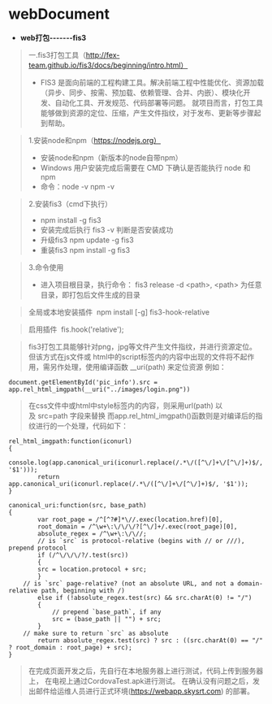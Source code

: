 # webDocument
- **web打包-------fis3**

> 一.fis3打包工具（http://fex-team.github.io/fis3/docs/beginning/intro.html）
> * FIS3 是面向前端的工程构建工具。解决前端工程中性能优化、资源加载（异步、同步、按需、预加载、依赖管理、合并、内嵌）、模块化开发、自动化工具、开发规范、代码部署等问题。
就项目而言，打包工具能够做到资源的定位、压缩，产生文件指纹，对于发布、更新等步骤起到帮助。<br/>


>1.安装node和npm（https://nodejs.org）
> * 安装node和npm（新版本的node自带npm）<br/>
> * Windows 用户安装完成后需要在 CMD 下确认是否能执行 node 和 npm<br/>
> * 命令：node -v             npm -v<br/>


>2.安装fis3（cmd下执行）
> * npm install -g fis3<br/>
> * 安装完成后执行 fis3 -v 判断是否安装成功<br/>
> * 升级fis3 npm update -g fis3<br/>
> * 重装fis3 npm install -g fis3<br/>

>3.命令使用
> * 进入项目根目录，执行命令：
fis3 release -d \<path\>,
\<path\> 为任意目录，即打包后文件生成的目录<br>

>全局或本地安装插件 
npm install [-g] fis3-hook-relative 

>启用插件 
fis.hook('relative'); 

>fis3打包工具能够针对png，jpg等文件产生文件指纹，并进行资源定位。
但该方式在js文件或 html中的script标签内的内容中出现的文件将不起作用，需另作处理，使用编译函数 __uri(path) 来定位资源
例如：
```
document.getElementById('pic_info').src = app.rel_html_imgpath(__uri("../images/login.png"))
```
>在css文件中或html中style标签内的内容，则采用url(path) 以及 src=path 字段来替换
而app.rel_html_imgpath()函数则是对编译后的指纹进行的一个处理，代码如下：
```
rel_html_imgpath:function(iconurl) 
{
        console.log(app.canonical_uri(iconurl.replace(/.*\/([^\/]+\/[^\/]+)$/, '$1')));
        return app.canonical_uri(iconurl.replace(/.*\/([^\/]+\/[^\/]+)$/, '$1'));
}

canonical_uri:function(src, base_path) 
{
        var root_page = /^[^?#]*\//.exec(location.href)[0],
        root_domain = /^\w+\:\/\/\/?[^\/]+/.exec(root_page)[0],
        absolute_regex = /^\w+\:\/\//;
        // is `src` is protocol-relative (begins with // or ///), prepend protocol  
        if (/^\/\/\/?/.test(src)) 
        {  
        src = location.protocol + src; 
        }  
    // is `src` page-relative? (not an absolute URL, and not a domain-relative path, beginning with /)  
        else if (!absolute_regex.test(src) && src.charAt(0) != "/")  
        {  
            // prepend `base_path`, if any  
            src = (base_path || "") + src; 
        }
    // make sure to return `src` as absolute  
        return absolute_regex.test(src) ? src : ((src.charAt(0) == "/" ? root_domain : root_page) + src);  
}
```
>在完成页面开发之后，先自行在本地服务器上进行测试，代码上传到服务器上，
在电视上通过CordovaTest.apk进行测试。
在确认没有问题之后，发出邮件给运维人员进行正式环境(https://webapp.skysrt.com) 的部署。
